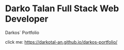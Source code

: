 # Darko Talan Full Stack Web Developer

Darkos` Portfolio

click me: https://darkotal-an.github.io/darkos-portfolio/

